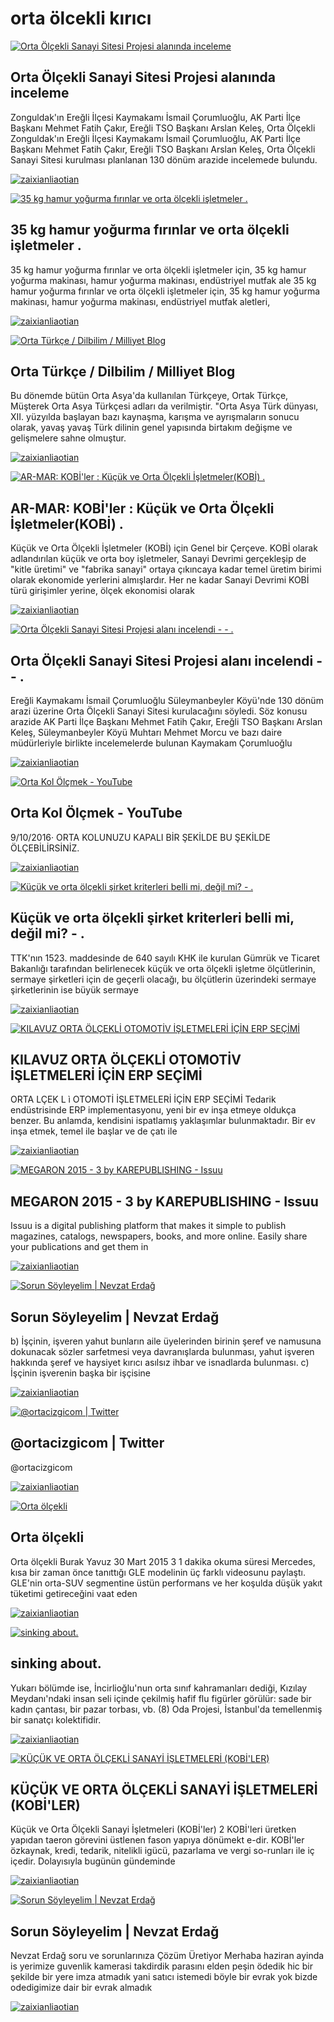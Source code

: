 # orta ölcekli kırıcı
<a href="https://mnn.zoosnet.net/LR/Chatpre.aspx?id=MNN94995150&p=https://topgrinding.com/" target="_blank">![Orta Ölçekli Sanayi Sitesi Projesi alanında inceleme](https://github.com/technlg/images/blob/main/18.jpg)</a>
## Orta Ölçekli Sanayi Sitesi Projesi alanında inceleme
Zonguldak'ın Ereğli İlçesi Kaymakamı İsmail Çorumluoğlu, AK Parti İlçe Başkanı Mehmet Fatih Çakır, Ereğli TSO Başkanı Arslan Keleş, Orta Ölçekli Zonguldak'ın Ereğli İlçesi Kaymakamı İsmail Çorumluoğlu, AK Parti İlçe Başkanı Mehmet Fatih Çakır, Ereğli TSO Başkanı Arslan Keleş, Orta Ölçekli Sanayi Sitesi kurulması planlanan 130 dönüm arazide incelemede bulundu.
<a href="https://mnn.zoosnet.net/LR/Chatpre.aspx?id=MNN94995150&p=https://topgrinding.com/" target="_blank"><img src="https://github.com/technlg/images/raw/main/chat11.jpg" alt="zaixianliaotian"/></a><a href="//whatsapp.shibangsoft.com/WhatsApp.php" ><img src="https://github.com/technlg/images/raw/main/chat11.png" alt=""></a>
<a href="https://mnn.zoosnet.net/LR/Chatpre.aspx?id=MNN94995150&p=https://topgrinding.com/" target="_blank">![35 kg hamur yoğurma fırınlar ve orta ölçekli işletmeler .](https://github.com/technlg/images/blob/main/5.jpg)</a>
## 35 kg hamur yoğurma fırınlar ve orta ölçekli işletmeler .
35 kg hamur yoğurma fırınlar ve orta ölçekli işletmeler için, 35 kg hamur yoğurma makinası, hamur yoğurma makinası, endüstriyel mutfak ale 35 kg hamur yoğurma fırınlar ve orta ölçekli işletmeler için, 35 kg hamur yoğurma makinası, hamur yoğurma makinası, endüstriyel mutfak aletleri,
<a href="https://mnn.zoosnet.net/LR/Chatpre.aspx?id=MNN94995150&p=https://topgrinding.com/" target="_blank"><img src="https://github.com/technlg/images/raw/main/chat11.jpg" alt="zaixianliaotian"/></a><a href="//whatsapp.shibangsoft.com/WhatsApp.php" ><img src="https://github.com/technlg/images/raw/main/chat11.png" alt=""></a>
<a href="https://mnn.zoosnet.net/LR/Chatpre.aspx?id=MNN94995150&p=https://topgrinding.com/" target="_blank">![Orta Türkçe / Dilbilim / Milliyet Blog](https://github.com/technlg/images/blob/main/55.jpg)</a>
## Orta Türkçe / Dilbilim / Milliyet Blog
Bu dönemde bütün Orta Asya'da kullanılan Türkçeye, Ortak Türkçe, Müşterek Orta Asya Türkçesi adları da verilmiştir. "Orta Asya Türk dünyası, XII. yüzyılda başlayan bazı kaynaşma, karışma ve ayrışmaların sonucu olarak, yavaş yavaş Türk dilinin genel yapısında birtakım değişme ve gelişmelere sahne olmuştur.
<a href="https://mnn.zoosnet.net/LR/Chatpre.aspx?id=MNN94995150&p=https://topgrinding.com/" target="_blank"><img src="https://github.com/technlg/images/raw/main/chat11.jpg" alt="zaixianliaotian"/></a><a href="//whatsapp.shibangsoft.com/WhatsApp.php" ><img src="https://github.com/technlg/images/raw/main/chat11.png" alt=""></a>
<a href="https://mnn.zoosnet.net/LR/Chatpre.aspx?id=MNN94995150&p=https://topgrinding.com/" target="_blank">![AR-MAR: KOBİ'ler : Küçük ve Orta Ölçekli İşletmeler(KOBİ) .](https://github.com/technlg/images/blob/main/37.jpg)</a>
## AR-MAR: KOBİ'ler : Küçük ve Orta Ölçekli İşletmeler(KOBİ) .
Küçük ve Orta Ölçekli İşletmeler (KOBİ) için Genel bir Çerçeve. KOBİ olarak adlandırılan küçük ve orta boy işletmeler, Sanayi Devrimi gerçekleşip de "kitle üretimi" ve "fabrika sanayi" ortaya çıkıncaya kadar temel üretim birimi olarak ekonomide yerlerini almışlardır. Her ne kadar Sanayi Devrimi KOBİ türü girişimler yerine, ölçek ekonomisi olarak 
<a href="https://mnn.zoosnet.net/LR/Chatpre.aspx?id=MNN94995150&p=https://topgrinding.com/" target="_blank"><img src="https://github.com/technlg/images/raw/main/chat11.jpg" alt="zaixianliaotian"/></a><a href="//whatsapp.shibangsoft.com/WhatsApp.php" ><img src="https://github.com/technlg/images/raw/main/chat11.png" alt=""></a>
<a href="https://mnn.zoosnet.net/LR/Chatpre.aspx?id=MNN94995150&p=https://topgrinding.com/" target="_blank">![Orta Ölçekli Sanayi Sitesi Projesi alanı incelendi - - .](https://github.com/technlg/images/blob/main/35.jpg)</a>
## Orta Ölçekli Sanayi Sitesi Projesi alanı incelendi - - .
Ereğli Kaymakamı İsmail Çorumluoğlu Süleymanbeyler Köyü'nde 130 dönüm arazi üzerine Orta Ölçekli Sanayi Sitesi kurulacağını söyledi. Söz konusu arazide AK Parti İlçe Başkanı Mehmet Fatih Çakır, Ereğli TSO Başkanı Arslan Keleş, Süleymanbeyler Köyü Muhtarı Mehmet Morcu ve bazı daire müdürleriyle birlikte incelemelerde bulunan Kaymakam Çorumluoğlu 
<a href="https://mnn.zoosnet.net/LR/Chatpre.aspx?id=MNN94995150&p=https://topgrinding.com/" target="_blank"><img src="https://github.com/technlg/images/raw/main/chat11.jpg" alt="zaixianliaotian"/></a><a href="//whatsapp.shibangsoft.com/WhatsApp.php" ><img src="https://github.com/technlg/images/raw/main/chat11.png" alt=""></a>
<a href="https://mnn.zoosnet.net/LR/Chatpre.aspx?id=MNN94995150&p=https://topgrinding.com/" target="_blank">![Orta Kol Ölçmek - YouTube](https://github.com/technlg/images/blob/main/32.jpg)</a>
## Orta Kol Ölçmek - YouTube
9/10/2016· ORTA KOLUNUZU KAPALI BİR ŞEKİLDE BU ŞEKİLDE ÖLÇEBİLİRSİNİZ. 
<a href="https://mnn.zoosnet.net/LR/Chatpre.aspx?id=MNN94995150&p=https://topgrinding.com/" target="_blank"><img src="https://github.com/technlg/images/raw/main/chat11.jpg" alt="zaixianliaotian"/></a><a href="//whatsapp.shibangsoft.com/WhatsApp.php" ><img src="https://github.com/technlg/images/raw/main/chat11.png" alt=""></a>
<a href="https://mnn.zoosnet.net/LR/Chatpre.aspx?id=MNN94995150&p=https://topgrinding.com/" target="_blank">![Küçük ve orta ölçekli şirket kriterleri belli mi, değil mi? - .](https://github.com/technlg/images/blob/main/34.jpg)</a>
## Küçük ve orta ölçekli şirket kriterleri belli mi, değil mi? - .
TTK'nın 1523. maddesinde de 640 sayılı KHK ile kurulan Gümrük ve Ticaret Bakanlığı tarafından belirlenecek küçük ve orta ölçekli işletme ölçütlerinin, sermaye şirketleri için de geçerli olacağı, bu ölçütlerin üzerindeki sermaye şirketlerinin ise büyük sermaye
<a href="https://mnn.zoosnet.net/LR/Chatpre.aspx?id=MNN94995150&p=https://topgrinding.com/" target="_blank"><img src="https://github.com/technlg/images/raw/main/chat11.jpg" alt="zaixianliaotian"/></a><a href="//whatsapp.shibangsoft.com/WhatsApp.php" ><img src="https://github.com/technlg/images/raw/main/chat11.png" alt=""></a>
<a href="https://mnn.zoosnet.net/LR/Chatpre.aspx?id=MNN94995150&p=https://topgrinding.com/" target="_blank">![KILAVUZ ORTA ÖLÇEKLİ OTOMOTİV İŞLETMELERİ İÇİN ERP SEÇİMİ](https://github.com/technlg/images/blob/main/56.jpg)</a>
## KILAVUZ ORTA ÖLÇEKLİ OTOMOTİV İŞLETMELERİ İÇİN ERP SEÇİMİ
ORTA LÇEK L ì OTOMOTİ İŞLETMELERİ İÇİN ERP SEÇİMİ Tedarik endüstrisinde ERP implementasyonu, yeni bir ev inşa etmeye oldukça benzer. Bu anlamda, kendisini ispatlamış yaklaşımlar bulunmaktadır. Bir ev inşa etmek, temel ile başlar ve de çatı ile
<a href="https://mnn.zoosnet.net/LR/Chatpre.aspx?id=MNN94995150&p=https://topgrinding.com/" target="_blank"><img src="https://github.com/technlg/images/raw/main/chat11.jpg" alt="zaixianliaotian"/></a><a href="//whatsapp.shibangsoft.com/WhatsApp.php" ><img src="https://github.com/technlg/images/raw/main/chat11.png" alt=""></a>
<a href="https://mnn.zoosnet.net/LR/Chatpre.aspx?id=MNN94995150&p=https://topgrinding.com/" target="_blank">![MEGARON 2015 - 3 by KAREPUBLISHING - Issuu](https://github.com/technlg/images/blob/main/38.jpg)</a>
## MEGARON 2015 - 3 by KAREPUBLISHING - Issuu
Issuu is a digital publishing platform that makes it simple to publish magazines, catalogs, newspapers, books, and more online. Easily share your publications and get them in 
<a href="https://mnn.zoosnet.net/LR/Chatpre.aspx?id=MNN94995150&p=https://topgrinding.com/" target="_blank"><img src="https://github.com/technlg/images/raw/main/chat11.jpg" alt="zaixianliaotian"/></a><a href="//whatsapp.shibangsoft.com/WhatsApp.php" ><img src="https://github.com/technlg/images/raw/main/chat11.png" alt=""></a>
<a href="https://mnn.zoosnet.net/LR/Chatpre.aspx?id=MNN94995150&p=https://topgrinding.com/" target="_blank">![Sorun Söyleyelim | Nevzat Erdağ](https://github.com/technlg/images/blob/main/15.jpg)</a>
## Sorun Söyleyelim | Nevzat Erdağ
b) İşçinin, işveren yahut bunların aile üyelerinden birinin şeref ve namusuna dokunacak sözler sarfetmesi veya davranışlarda bulunması, yahut işveren hakkında şeref ve haysiyet kırıcı asılsız ihbar ve isnadlarda bulunması. c) İşçinin işverenin başka bir işçisine
<a href="https://mnn.zoosnet.net/LR/Chatpre.aspx?id=MNN94995150&p=https://topgrinding.com/" target="_blank"><img src="https://github.com/technlg/images/raw/main/chat11.jpg" alt="zaixianliaotian"/></a><a href="//whatsapp.shibangsoft.com/WhatsApp.php" ><img src="https://github.com/technlg/images/raw/main/chat11.png" alt=""></a>
<a href="https://mnn.zoosnet.net/LR/Chatpre.aspx?id=MNN94995150&p=https://topgrinding.com/" target="_blank">![@ortacizgicom | Twitter](https://github.com/technlg/images/blob/main/60.jpg)</a>
## @ortacizgicom | Twitter
@ortacizgicom
<a href="https://mnn.zoosnet.net/LR/Chatpre.aspx?id=MNN94995150&p=https://topgrinding.com/" target="_blank"><img src="https://github.com/technlg/images/raw/main/chat11.jpg" alt="zaixianliaotian"/></a><a href="//whatsapp.shibangsoft.com/WhatsApp.php" ><img src="https://github.com/technlg/images/raw/main/chat11.png" alt=""></a>
<a href="https://mnn.zoosnet.net/LR/Chatpre.aspx?id=MNN94995150&p=https://topgrinding.com/" target="_blank">![Orta ölçekli](https://github.com/technlg/images/blob/main/21.jpg)</a>
## Orta ölçekli
Orta ölçekli Burak Yavuz 30 Mart 2015 3 1 dakika okuma süresi Mercedes, kısa bir zaman önce tanıttığı GLE modelinin üç farklı videosunu paylaştı. GLE'nin orta-SUV segmentine üstün performans ve her koşulda düşük yakıt tüketimi getireceğini vaat eden 
<a href="https://mnn.zoosnet.net/LR/Chatpre.aspx?id=MNN94995150&p=https://topgrinding.com/" target="_blank"><img src="https://github.com/technlg/images/raw/main/chat11.jpg" alt="zaixianliaotian"/></a><a href="//whatsapp.shibangsoft.com/WhatsApp.php" ><img src="https://github.com/technlg/images/raw/main/chat11.png" alt=""></a>
<a href="https://mnn.zoosnet.net/LR/Chatpre.aspx?id=MNN94995150&p=https://topgrinding.com/" target="_blank">![sinking about.](https://github.com/technlg/images/blob/main/20.jpg)</a>
## sinking about.
Yukarı bölümde ise, İncirlioğlu'nun orta sınıf kahramanları dediği, Kızılay Meydanı'ndaki insan seli içinde çekilmiş hafif flu figürler görülür: sade bir kadın çantası, bir pazar torbası, vb. (8) Oda Projesi, İstanbul'da temellenmiş bir sanatçı kolektifidir.
<a href="https://mnn.zoosnet.net/LR/Chatpre.aspx?id=MNN94995150&p=https://topgrinding.com/" target="_blank"><img src="https://github.com/technlg/images/raw/main/chat11.jpg" alt="zaixianliaotian"/></a><a href="//whatsapp.shibangsoft.com/WhatsApp.php" ><img src="https://github.com/technlg/images/raw/main/chat11.png" alt=""></a>
<a href="https://mnn.zoosnet.net/LR/Chatpre.aspx?id=MNN94995150&p=https://topgrinding.com/" target="_blank">![KÜÇÜK VE ORTA ÖLÇEKLİ SANAYİ İŞLETMELERİ (KOBİ'LER)](https://github.com/technlg/images/blob/main/62.jpg)</a>
## KÜÇÜK VE ORTA ÖLÇEKLİ SANAYİ İŞLETMELERİ (KOBİ'LER)
Küçük ve Orta Ölçekli Sanayi İşletmeleri (KOBİ'ler) 2 KOBİ'leri üretken yapıdan taeron görevini üstlenen fason yapıya dönümekt e-dir. KOBİ'ler özkaynak, kredi, tedarik, nitelikli igücü, pazarlama ve vergi so-runları ile iç içedir. Dolayısıyla bugünün gündeminde
<a href="https://mnn.zoosnet.net/LR/Chatpre.aspx?id=MNN94995150&p=https://topgrinding.com/" target="_blank"><img src="https://github.com/technlg/images/raw/main/chat11.jpg" alt="zaixianliaotian"/></a><a href="//whatsapp.shibangsoft.com/WhatsApp.php" ><img src="https://github.com/technlg/images/raw/main/chat11.png" alt=""></a>
<a href="https://mnn.zoosnet.net/LR/Chatpre.aspx?id=MNN94995150&p=https://topgrinding.com/" target="_blank">![Sorun Söyleyelim | Nevzat Erdağ](https://github.com/technlg/images/blob/main/6.jpg)</a>
## Sorun Söyleyelim | Nevzat Erdağ
Nevzat Erdağ soru ve sorunlarınıza Çözüm Üretiyor Merhaba haziran ayinda is yerimize guvenlik kamerasi takdirdik parasını elden peşin ödedik hic bir şekilde bir yere imza atmadık yani satıcı istemedi böyle bir evrak yok bizde odedigimize dair bir evrak almadık 
<a href="https://mnn.zoosnet.net/LR/Chatpre.aspx?id=MNN94995150&p=https://topgrinding.com/" target="_blank"><img src="https://github.com/technlg/images/raw/main/chat11.jpg" alt="zaixianliaotian"/></a><a href="//whatsapp.shibangsoft.com/WhatsApp.php" ><img src="https://github.com/technlg/images/raw/main/chat11.png" alt=""></a>

